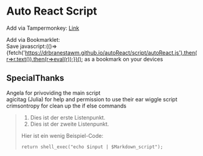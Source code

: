 Auto React Script
====================
Add via Tampermonkey: [Link](./script/autoReactLoader.user.js)

Add via Bookmarklet:  
Save javascript:(()=>{fetch('https://drbranestawm.github.io/autoReact/script/autoReact.js').then(r=>r.text()).then(r=>eval(r));})(); as a bookmark on your devices


SpecialThanks
----------------

Angela for privoviding the main script  
agicitag (Julia) for help and permission to use their ear wiggle script  
crimsontropy for clean up the if else commands  

> 
> 1.   Dies ist der erste Listenpunkt.
> 2.   Dies ist der zweite Listenpunkt.
> 
> Hier ist ein wenig Beispiel-Code:
> 
>     return shell_exec("echo $input | $Markdown_script");
